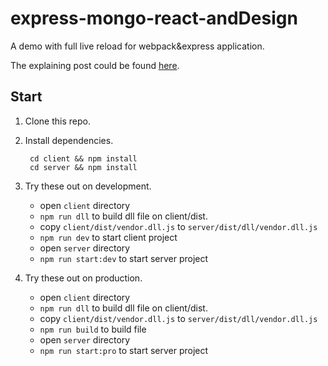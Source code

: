 # express-mongo-react-andDesign
A demo with full live reload for webpack&express application.

The explaining post could be found [here](https://github.com/swustdyd/express-mongo-react-andDesign.git).

## Start

1. Clone this repo.

2. Install dependencies.

        cd client && npm install
        cd server && npm install

3. Try these out on development.

    * open `client` directory
    * `npm run dll` to build dll file on client/dist.
    * copy `client/dist/vendor.dll.js` to `server/dist/dll/vendor.dll.js`
    * `npm run dev` to start client project
    * open `server` directory
    * `npm run start:dev` to start server project

4. Try these out on production.

    * open `client` directory
    * `npm run dll` to build dll file on client/dist.
    * copy `client/dist/vendor.dll.js` to `server/dist/dll/vendor.dll.js`
    * `npm run build` to build file
    * open `server` directory
    * `npm run start:pro` to start server project
